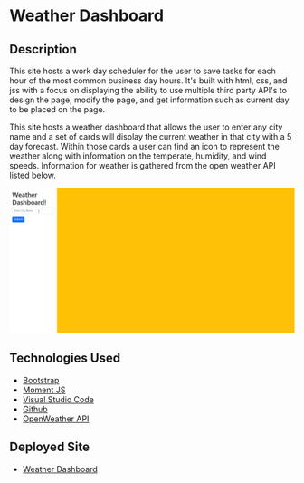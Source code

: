 # Weather Dashboard

## Description

This site hosts a work day scheduler for the user to save tasks for each hour of the most common business day hours. It's built with html, css, and jss with a focus on displaying the ability to use multiple third party API's to design the page, modify the page, and get information such as current day to be placed on the page.

This site hosts a weather dashboard that allows the user to enter any city name and a set of cards will display the current weather in that city with a 5 day forecast. Within those cards a user can find an icon to represent the weather along with information on the temperate, humidity, and wind speeds. Information for weather is gathered from the open weather API listed below.

![Site Demonstration](./assets/images/chrome_io5NFVDPn5.gif)

## Technologies Used

- [Bootstrap](https://getbootstrap.com/)
- [Moment JS](https://momentjs.com/)
- [Visual Studio Code](https://code.visualstudio.com/)
- [Github](https://github.com/)
- [OpenWeather API](https://openweathermap.org/api)

## Deployed Site

- [Weather Dashboard](https://carmart7.github.io/weather-dashboard/)